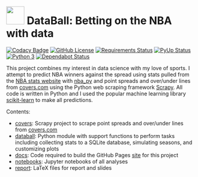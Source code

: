 # <img src="docs/assets/icons/favicon.ico" width="48"> DataBall: Betting on the NBA with data

[![Codacy Badge](https://api.codacy.com/project/badge/Grade/fa9fb0e3be334dd69b4709189849fc29)](https://app.codacy.com/app/klane/databall?utm_source=github.com&utm_medium=referral&utm_content=klane/databall&utm_campaign=Badge_Grade_Settings)
[![GitHub License](https://img.shields.io/github/license/klane/databall.svg)](https://github.com/klane/databall/blob/master/LICENSE)
[![Requirements Status](https://requires.io/github/klane/databall/requirements.svg?branch=master)](https://requires.io/github/klane/databall/requirements/?branch=master)
[![PyUp Status](https://pyup.io/repos/github/klane/databall/shield.svg)](https://pyup.io/repos/github/klane/databall/)
[![Python 3](https://pyup.io/repos/github/klane/databall/python-3-shield.svg)](https://pyup.io/repos/github/klane/databall/)
[![Dependabot Status](https://api.dependabot.com/badges/status?host=github&repo=klane/databall)](https://dependabot.com)

This project combines my interest in data science with my love of sports. I attempt to predict NBA winners against the spread using stats pulled from the [NBA stats website](http://stats.nba.com/) with [nba_py](https://github.com/seemethere/nba_py) and point spreads and over/under lines from [covers.com](http://covers.com) using the Python web scraping framework [Scrapy](https://scrapy.org/). All code is written in Python and I used the popular machine learning library [scikit-learn](http://scikit-learn.org/stable/) to make all predictions.

Contents:

-   [covers](https://github.com/klane/databall/tree/master/covers): Scrapy project to scrape point spreads and over/under lines from [covers.com](http://covers.com)
-   [databall](https://github.com/klane/databall/tree/master/databall): Python module with support functions to perform tasks including collecting stats to a SQLite database, simulating seasons, and customizing plots
-   [docs](https://github.com/klane/databall/tree/master/docs): Code required to build the GitHub Pages [site](https://klane.github.io/databall/) for this project
-   [notebooks](https://github.com/klane/databall/tree/master/notebooks): Jupyter notebooks of all analyses
-   [report](https://github.com/klane/databall/tree/master/report): LaTeX files for report and slides
